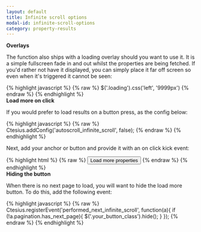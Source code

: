 ```yaml
---
layout: default
title: Infinite scroll options
modal-id: infinite-scroll-options
category: property-results
---
```

**Overlays**

The function also ships with a loading overlay should you want to use it. It is a simple fullscreen fade in and out whilst the properties are being fetched. If you'd rather not have it displayed, you can simply place it far off screen so even when it's triggered it cannot be seen:

{% highlight javascript %}
{% raw %}
$('.loading').css('left', '9999px')
{% endraw %}
{% endhighlight %}
<br>
**Load more on click**

If you would prefer to load results on a button press, as the config below:

{% highlight javascript %}
{% raw %}
Ctesius.addConfig('autoscroll_infinite_scroll', false);
{% endraw %}
{% endhighlight %}

Next, add your anchor or button and provide it with an on click kick event:

{% highlight html %}
{% raw %}
<button type="button" onclick="Ctesius.kickEvent('load_next_for_infinite_scroll');">
 Load more properties
</button>
{% endraw %}
{% endhighlight %}
<br>
**Hiding the button**

When there is no next page to load, you will want to hide the load more button. To do this, add the following event:

{% highlight javascript %}
{% raw %}
Ctesius.registerEvent('performed_next_infinite_scroll', function(a){
  if (!a.pagination.has_next_page){
    $('.your_button_class').hide();
  }
});
{% endraw %}
{% endhighlight %}